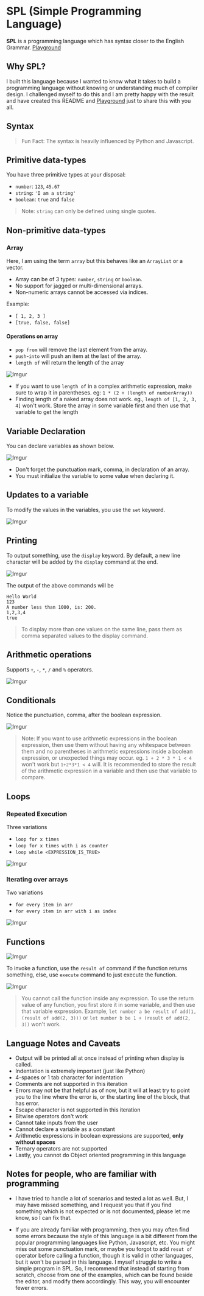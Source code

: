 # SPL (Simple Programming Language)

**SPL** is a programming language which has syntax closer to the English Grammar. [Playground][demo]

## Why SPL?

I built this language because I wanted to know what it takes to build a programming language without knowing or
understanding much of compiler design. I challenged myself to do this and I am pretty happy with the result and have
created this README and [Playground][demo] just to share this with you all.

## Syntax

> Fun Fact: The syntax is heavily influenced by Python and Javascript.

## Primitive data-types

You have three primitive types at your disposal:

- `number`: `123`, `45.67`
- `string`: `'I am a string'`
- `boolean`: `true` and `false`

> Note: `string` can only be defined using single quotes.

## Non-primitive data-types

### Array

Here, I am using the term `array` but this behaves like an `ArrayList` or a vector.

- Array can be of 3 types: `number`, `string` or `boolean`.
- No support for jagged or multi-dimensional arrays.
- Non-numeric arrays cannot be accessed via indices.

Example:

- `[ 1, 2, 3 ]`
- `[true, false, false]`

#### Operations on array

- `pop from` will remove the last element from the array.
- `push`-`into` will push an item at the last of the array.
- `length of` will return the length of the array

![Imgur](https://i.imgur.com/ANvmuJd.png)

- If you want to use `length of` in a complex arithmetic expression, make sure to wrap it in parentheses. eg:
  `1 * (2 + (length of numberArray))`
- Finding length of a naked array does not work. eg., `length of [1, 2, 3, 4]` won't work. Store the array in some
  variable first and then use that variable to get the length

## Variable Declaration

You can declare variables as shown below.

![Imgur](https://i.imgur.com/viep2v5.png)

- Don't forget the punctuation mark, comma, in declaration of an array.
- You must initialize the variable to some value when declaring it.

## Updates to a variable

To modify the values in the variables, you use the `set` keyword.

![Imgur](https://i.imgur.com/L8DVsX3.png)

## Printing

To output something, use the `display` keyword. By default, a new line character will be added by the `display` command
at the end.

![Imgur](https://i.imgur.com/BcUJXgw.png)

The output of the above commands will be

```
Hello World
123
A number less than 1000, is: 200.
1,2,3,4
true
```

> To display more than one values on the same line, pass them as comma separated values to the display command.

## Arithmetic operations

Supports `+`, `-`, `*`, `/` and `%` operators.

![Imgur](https://i.imgur.com/TLljJ7Q.png)

## Conditionals

Notice the punctuation, comma, after the boolean expression.

![Imgur](https://i.imgur.com/UlPUXvy.png)

> Note: If you want to use arithmetic expressions in the boolean expression, then use them without having any whitespace
> between them and no parentheses in arithmetic expressions inside a boolean expression, or unexpected things may occur.
> eg. `1 + 2 * 3 * 1 < 4` won't work but `1+2*3*1 < 4` will. It is recommended to store the result of the arithmetic
> expression in a variable and then use that variable to compare.

## Loops

### Repeated Execution

Three variations

- `loop for x times`
- `loop for x times with i as counter`
- `loop while <EXPRESSION_IS_TRUE>`

![Imgur](https://i.imgur.com/exjT29r.png)

### Iterating over arrays

Two variations

- `for every item in arr`
- `for every item in arr with i as index`

![Imgur](https://i.imgur.com/EXr747m.png)

## Functions

![Imgur](https://i.imgur.com/no2mrSj.png)

To invoke a function, use the `result of` command if the function returns something, else, use `execute` command to just
execute the function.

![Imgur](https://i.imgur.com/DEy2zR0.png)

> You cannot call the function inside any expression. To use the return value of any function, you first store it in
> some variable, and then use that variable expression. Example,
> `let number a be result of add(1,  (result of add(2, 3)))` or `let number b be 1 + (result of add(2, 3))` won't work.

## Language Notes and Caveats

- Output will be printed all at once instead of printing when display is called.
- Indentation is extremely important (just like Python)
- 4-spaces or 1 tab character for indentation
- Comments are not supported in this iteration
- Errors may not be that helpful as of now, but it will at least try to point you to the line where the error is, or the
  starting line of the block, that has error.
- Escape character is not supported in this iteration
- Bitwise operators don't work
- Cannot take inputs from the user
- Cannot declare a variable as a constant
- Arithmetic expressions in boolean expressions are supported, **only without spaces**
- Ternary operators are not supported
- Lastly, you cannot do Object oriented programming in this language

## Notes for people, who are familiar with programming

- I have tried to handle a lot of scenarios and tested a lot as well. But, I may have missed something, and I request
  you that if you find something which is not expected or is not documented, please let me know, so I can fix that.

- If you are already familiar with programming, then you may often find some errors because the style of this language
  is a bit different from the popular programming languages like Python, Javascript, etc. You might miss out some
  punctuation mark, or maybe you forgot to add `resut of` operator before calling a function, though it is valid in
  other languages, but it won't be parsed in this language. I myself struggle to write a simple program in SPL. So, I
  recommend that instead of starting from scratch, choose from one of the examples, which can be found beside the
  editor, and modify them accordingly. This way, you will encounter fewer errors.

  [demo]: https://vighnesh153.dev/projects/spl
